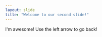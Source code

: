 ```yaml
---
layout: slide
title: "Welcome to our second slide!"
---
```

I'm awesome!
Use the left arrow to go back!
